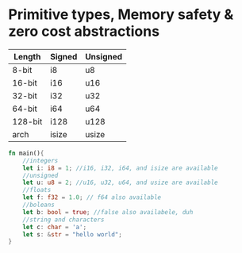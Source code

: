 # Primitive types, Memory safety & zero cost abstractions

Length | Signed | Unsigned
-------|--------|---------
8-bit  |  i8    | u8
16-bit |  i16   | u16
32-bit |  i32   | u32
64-bit |  i64   | u64
128-bit|  i128  | u128
arch   |  isize | usize

```rust
fn main(){
    //integers
    let i: i8 = 1; //i16, i32, i64, and isize are available
    //unsigned
    let u: u8 = 2; //u16, u32, u64, and usize are available
    //floats
    let f: f32 = 1.0; // f64 also available
    //boleans
    let b: bool = true; //false also availabele, duh
    //string and characters
    let c: char = 'a';
    let s: &str = "hello world";
}
```
